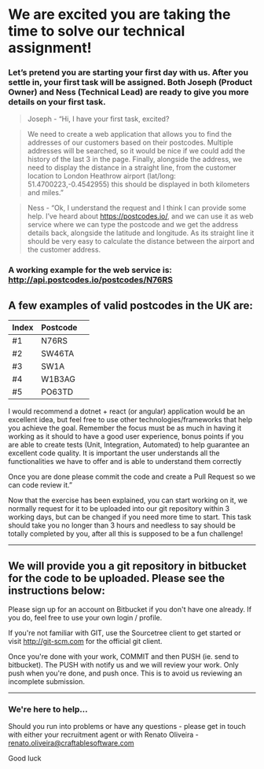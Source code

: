 # We are excited you are taking the time to solve our technical assignment! #

### Let’s pretend you are starting your first day with us. After you settle in, your first task will be assigned. Both Joseph (Product Owner) and Ness (Technical Lead) are ready to give you more details on your first task. ###

> Joseph - “Hi, I have your first task, excited?

> We need to create a web application that allows you to find the addresses of our customers based on their postcodes. Multiple addresses will be searched, so it would be nice if we could add the history of the last 3 in the page. Finally, alongside the address, we need to display the distance in a straight line, from the customer location to London Heathrow airport (lat/long: 51.4700223,-0.4542955) this should be displayed in both kilometers and miles.”

> Ness - “Ok, I understand the request and I think I can provide some help. I’ve heard about https://postcodes.io/, and we can use it as web service where we can type the postcode and we get the address details back, alongside the latitude and longitude. As its straight line it should be very easy to calculate the distance between the airport and the customer address.

### A working example for the web service is: http://api.postcodes.io/postcodes/N76RS

## A few examples of valid postcodes in the UK are:

| Index    | Postcode |          |
|----------|----------|----------|
| #1       | N76RS    |          |
| #2       | SW46TA   |          |
| #3       | SW1A     |          |
| #4       | W1B3AG   |          |
| #5       | PO63TD   |          |

     
	     
		 

I would recommend a dotnet + react (or angular) application would be an excellent idea, but feel free to use other technologies/frameworks that help you achieve the goal. Remember the focus must be as much in having it working as it should to have a good user experience, bonus points if you are able to create tests (Unit, Integration, Automated) to help guarantee an excellent code quality. It is important the user understands all the functionalities we have to offer and is able to understand them correctly

Once you are done please commit the code and create a Pull Request so we can code review it.”

Now that the exercise has been explained, you can start working on it, we normally request for it to be uploaded into our git repository within 3 working days, but can be changed if you need more time to start. This task should take you no longer than 3 hours and needless to say should be totally completed by you, after all this is supposed to be a fun challenge! 

---

## We will provide you a git repository in bitbucket for the code to be uploaded. Please see the instructions below:

Please sign up for an account on Bitbucket if you don't have one already. If you do, feel free to use your own login / profile.

If you're not familiar with GIT, use the Sourcetree client to get started or visit http://git-scm.com for the official git client.

Once you're done with your work, COMMIT and then PUSH (ie. send to bitbucket). The PUSH with notify us and we will review your work. Only push when you're done, and push once. This is to avoid us reviewing an incomplete submission.

---

### We're here to help...
Should you run into problems or have any questions - please get in touch with either your recruitment agent or with Renato Oliveira - renato.oliveira@craftablesoftware.com

Good luck  
